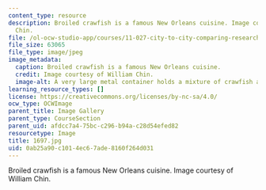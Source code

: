 ```yaml
---
content_type: resource
description: Broiled crawfish is a famous New Orleans cuisine. Image courtesy of William
  Chin.
file: /ol-ocw-studio-app/courses/11-027-city-to-city-comparing-researching-and-writing-about-cities-new-orleans-spring-2011/0ab25a90c1014ec67ade8160f264d031_1697.jpg
file_size: 63065
file_type: image/jpeg
image_metadata:
  caption: Broiled crawfish is a famous New Orleans cuisine.
  credit: Image courtesy of William Chin.
  image-alt: A very large metal container holds a mixture of crawfish and lemons.
learning_resource_types: []
license: https://creativecommons.org/licenses/by-nc-sa/4.0/
ocw_type: OCWImage
parent_title: Image Gallery
parent_type: CourseSection
parent_uid: afdcc7a4-75bc-c296-b94a-c28d54efed82
resourcetype: Image
title: 1697.jpg
uid: 0ab25a90-c101-4ec6-7ade-8160f264d031
---
```

Broiled crawfish is a famous New Orleans cuisine. Image courtesy of William Chin.